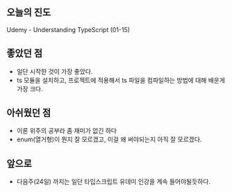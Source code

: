 ## 오늘의 진도

Udemy - Understanding TypeScript (01-15)

## 좋았던 점

- 일단 시작한 것이 가장 좋았다.
- ts 모듈을 설치하고, 프로젝트에 적용해서 ts 파일을 컴파일하는 방법에 대해 배운게 가장 크다.

## 아쉬웠던 점

- 이론 위주의 공부라 좀 재미가 없긴 하다
- enum(열거형)이 뭔지 잘 모르겠고, 이걸 왜 써야되는지 아직 잘 모르겠다.

## **앞으로**

- 다음주(24일) 까지는 일단 타입스크립트 유데미 인강을 계속 들어야될듯하다.
